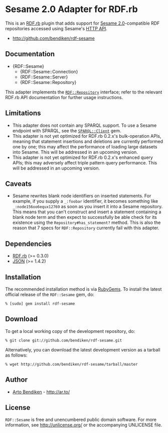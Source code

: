 Sesame 2.0 Adapter for RDF.rb
=============================

This is an [RDF.rb][] plugin that adds support for [Sesame 2.0][]-compatible
RDF repositories accessed using Sesame's [HTTP API][Sesame API].

* <http://github.com/bendiken/rdf-sesame>

Documentation
-------------

* {RDF::Sesame}
  * {RDF::Sesame::Connection}
  * {RDF::Sesame::Server}
  * {RDF::Sesame::Repository}

This adapter implements the [`RDF::Repository`][RDF::Repository] interface;
refer to the relevant RDF.rb API documentation for further usage instructions.

Limitations
-----------

* This adapter does not contain any SPARQL support. To use a Sesame endpoint
  with SPARQL, see the [`SPARQL::Client`](http://sparql.rubyforge.org/client/)
  gem.
* This adapter is not yet optimized for RDF.rb 0.2.x's bulk-operation APIs,
  meaning that statement insertions and deletions are currently performed
  one by one; this may affect the performance of loading large datasets into
  Sesame. This will be addressed in an upcoming version.
* This adapter is not yet optimized for RDF.rb 0.2.x's enhanced query APIs;
  this may adversely affect triple pattern query performance. This
  will be addressed in an upcoming version.

Caveats
-------

* Sesame rewrites blank node identifiers on inserted statements. For
  example, if you supply a `_:foobar` identifier, it becomes something like
  `_:node156oo6equx12769` as soon as you insert it into a Sesame repository. 
  This means that you can't construct and insert a statement containing a
  blank node term and then expect to successfully be able check for its
  existence using the `Repository#has_statement?` method. This is also the
  reason that 7 specs for `RDF::Repository` currently fail with this
  adapter.

Dependencies
------------

* [RDF.rb](http://rubygems.org/gems/rdf) (>= 0.3.0)
* [JSON](http://rubygems.org/gems/json_pure) (>= 1.4.2)

Installation
------------

The recommended installation method is via [RubyGems](http://rubygems.org/).
To install the latest official release of the `RDF::Sesame` gem, do:

    % [sudo] gem install rdf-sesame

Download
--------

To get a local working copy of the development repository, do:

    % git clone git://github.com/bendiken/rdf-sesame.git

Alternatively, you can download the latest development version as a tarball
as follows:

    % wget http://github.com/bendiken/rdf-sesame/tarball/master

Author
------

* [Arto Bendiken](mailto:arto.bendiken@gmail.com) - <http://ar.to/>

License
-------

`RDF::Sesame` is free and unencumbered public domain software. For more
information, see <http://unlicense.org/> or the accompanying UNLICENSE file.

[RDF.rb]:          http://rdf.rubyforge.org/
[RDF::Repository]: http://rdf.rubyforge.org/RDF/Repository.html
[Sesame 2.0]:      http://www.openrdf.org/
[Sesame API]:      http://www.openrdf.org/doc/sesame2/system/ch08.html
